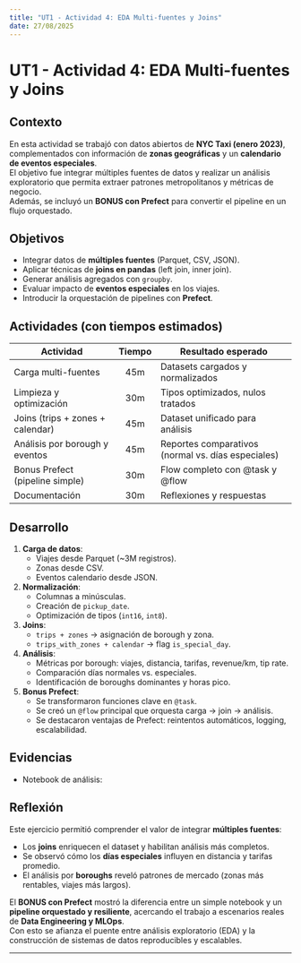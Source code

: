 ```yaml
---
title: "UT1 - Actividad 4: EDA Multi-fuentes y Joins"
date: 27/08/2025
---
```


# UT1 - Actividad 4: EDA Multi-fuentes y Joins

## Contexto
En esta actividad se trabajó con datos abiertos de **NYC Taxi (enero 2023)**, complementados con información de **zonas geográficas** y un **calendario de eventos especiales**.  
El objetivo fue integrar múltiples fuentes de datos y realizar un análisis exploratorio que permita extraer patrones metropolitanos y métricas de negocio.  
Además, se incluyó un **BONUS con Prefect** para convertir el pipeline en un flujo orquestado.

## Objetivos
- Integrar datos de **múltiples fuentes** (Parquet, CSV, JSON).
- Aplicar técnicas de **joins en pandas** (left join, inner join).
- Generar análisis agregados con `groupby`.
- Evaluar impacto de **eventos especiales** en los viajes.
- Introducir la orquestación de pipelines con **Prefect**.

## Actividades (con tiempos estimados)
| Actividad                          | Tiempo | Resultado esperado                                |
|-----------------------------------|:------:|--------------------------------------------------|
| Carga multi-fuentes                |  45m   | Datasets cargados y normalizados                  |
| Limpieza y optimización            |  30m   | Tipos optimizados, nulos tratados                 |
| Joins (trips + zones + calendar)   |  45m   | Dataset unificado para análisis                   |
| Análisis por borough y eventos     |  45m   | Reportes comparativos (normal vs. días especiales)|
| Bonus Prefect (pipeline simple)    |  30m   | Flow completo con @task y @flow                   |
| Documentación                      |  30m   | Reflexiones y respuestas                         |

## Desarrollo
1. **Carga de datos**:
   - Viajes desde Parquet (~3M registros).
   - Zonas desde CSV.
   - Eventos calendario desde JSON.  
2. **Normalización**:
   - Columnas a minúsculas.
   - Creación de `pickup_date`.
   - Optimización de tipos (`int16`, `int8`).  
3. **Joins**:
   - `trips + zones` → asignación de borough y zona.
   - `trips_with_zones + calendar` → flag `is_special_day`.  
4. **Análisis**:
   - Métricas por borough: viajes, distancia, tarifas, revenue/km, tip rate.
   - Comparación días normales vs. especiales.
   - Identificación de boroughs dominantes y horas pico.
5. **Bonus Prefect**:
   - Se transformaron funciones clave en `@task`.
   - Se creó un `@flow` principal que orquesta carga → join → análisis.
   - Se destacaron ventajas de Prefect: reintentos automáticos, logging, escalabilidad.

## Evidencias
- Notebook de análisis:

## Reflexión
Este ejercicio permitió comprender el valor de integrar **múltiples fuentes**:  
- Los **joins** enriquecen el dataset y habilitan análisis más completos.  
- Se observó cómo los **días especiales** influyen en distancia y tarifas promedio.  
- El análisis por **boroughs** reveló patrones de mercado (zonas más rentables, viajes más largos).  

El **BONUS con Prefect** mostró la diferencia entre un simple notebook y un **pipeline orquestado y resiliente**, acercando el trabajo a escenarios reales de **Data Engineering y MLOps**.  
Con esto se afianza el puente entre análisis exploratorio (EDA) y la construcción de sistemas de datos reproducibles y escalables.

---

